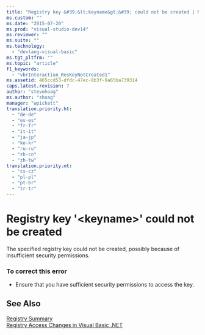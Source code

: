 ```yaml
---
title: "Registry key &#39;&lt;keyname&gt;&#39; could not be created | Microsoft Docs"
ms.custom: ""
ms.date: "2015-07-20"
ms.prod: "visual-studio-dev14"
ms.reviewer: ""
ms.suite: ""
ms.technology: 
  - "devlang-visual-basic"
ms.tgt_pltfrm: ""
ms.topic: "article"
f1_keywords: 
  - "vbrInteraction_ResKeyNotCreated1"
ms.assetid: 465ccd53-dfdc-47ec-8b3f-9a65ba739314
caps.latest.revision: 7
author: "stevehoag"
ms.author: "shoag"
manager: "wpickett"
translation.priority.ht: 
  - "de-de"
  - "es-es"
  - "fr-fr"
  - "it-it"
  - "ja-jp"
  - "ko-kr"
  - "ru-ru"
  - "zh-cn"
  - "zh-tw"
translation.priority.mt: 
  - "cs-cz"
  - "pl-pl"
  - "pt-br"
  - "tr-tr"
---
```

# Registry key &#39;&lt;keyname&gt;&#39; could not be created
The specified registry key could not be created, possibly because of insufficient security permissions.  
  
### To correct this error  
  
-   Ensure that you have sufficient security permissions to access the key.  
  
## See Also  
 [Registry Summary](../../visual-basic/language-reference/keywords/registry-summary.md)   
 [Registry Access Changes in Visual Basic .NET](http://msdn.microsoft.com/en-us/b58f7687-f4db-448a-a865-07f62fd16fb2)